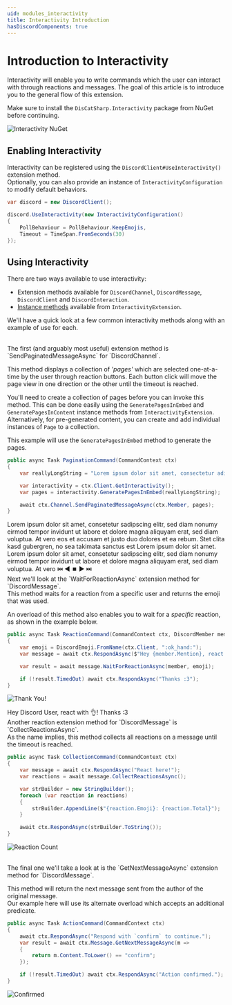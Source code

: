 ```yaml
---
uid: modules_interactivity
title: Interactivity Introduction
hasDiscordComponents: true
---
```


# Introduction to Interactivity
Interactivity will enable you to write commands which the user can interact with through reactions and messages.
The goal of this article is to introduce you to the general flow of this extension.

Make sure to install the `DisCatSharp.Interactivity` package from NuGet before continuing.

![Interactivity NuGet](/images/interactivity_01.png)

## Enabling Interactivity
Interactivity can be registered using the `DiscordClient#UseInteractivity()` extension method.<br/>
Optionally, you can also provide an instance of `InteractivityConfiguration` to modify default behaviors.

```cs
var discord = new DiscordClient();

discord.UseInteractivity(new InteractivityConfiguration()
{
    PollBehaviour = PollBehaviour.KeepEmojis,
    Timeout = TimeSpan.FromSeconds(30)
});
```

## Using Interactivity

There are two ways available to use interactivity:

* Extension methods available for `DiscordChannel`, `DiscordMessage`, `DiscordClient` and `DiscordInteraction`.
* [Instance methods](xref:DisCatSharp.Interactivity.InteractivityExtension#methods) available from `InteractivityExtension`.

We'll have a quick look at a few common interactivity methods along with an example of use for each.

<br/>
The first (and arguably most useful) extension method is `SendPaginatedMessageAsync` for `DiscordChannel`.

This method displays a collection of *'pages'* which are selected one-at-a-time by the user through reaction buttons.
Each button click will move the page view in one direction or the other until the timeout is reached.

You'll need to create a collection of pages before you can invoke this method.
This can be done easily using the `GeneratePagesInEmbed` and `GeneratePagesInContent` instance methods from `InteractivityExtension`.<br/>
Alternatively, for pre-generated content, you can create and add individual instances of `Page` to a collection.

This example will use the `GeneratePagesInEmbed` method to generate the pages.
```cs
public async Task PaginationCommand(CommandContext ctx)
{
    var reallyLongString = "Lorem ipsum dolor sit amet, consectetur adipiscing ..."

    var interactivity = ctx.Client.GetInteractivity();
    var pages = interactivity.GeneratePagesInEmbed(reallyLongString);

    await ctx.Channel.SendPaginatedMessageAsync(ctx.Member, pages);
}
```

<discord-messages>
    <discord-message profile="dcs">
        <discord-embed slot="embeds">
            <discord-embed-description slot="description">Lorem ipsum dolor sit amet, consetetur sadipscing elitr, sed diam nonumy eirmod tempor invidunt ut labore et dolore magna aliquyam erat, sed diam voluptua. At vero eos et accusam et justo duo dolores et ea rebum. Stet clita kasd gubergren, no sea takimata sanctus est Lorem ipsum dolor sit amet. Lorem ipsum dolor sit amet, consetetur sadipscing elitr, sed diam nonumy eirmod tempor invidunt ut labore et dolore magna aliquyam erat, sed diam voluptua. At vero</discord-embed-description>
        </discord-embed>
        <discord-attachments slot="components">
            <discord-action-row>
                <discord-button type="secondary">⏮️</discord-button>
                <discord-button type="secondary">◀️</discord-button>
                <discord-button type="secondary">⏹️</discord-button>
                <discord-button type="secondary">▶️</discord-button>
                <discord-button type="secondary">⏭️</discord-button>
            </discord-action-row>
        </discord-attachments>
    </discord-message>
</discord-messages>

<br/>
Next we'll look at the `WaitForReactionAsync` extension method for `DiscordMessage`.<br/>
This method waits for a reaction from a specific user and returns the emoji that was used.

An overload of this method also enables you to wait for a *specific* reaction, as shown in the example below.
```cs
public async Task ReactionCommand(CommandContext ctx, DiscordMember member)
{
    var emoji = DiscordEmoji.FromName(ctx.Client, ":ok_hand:");
    var message = await ctx.RespondAsync($"Hey {member.Mention}, react with {emoji}!");

    var result = await message.WaitForReactionAsync(member, emoji);

    if (!result.TimedOut) await ctx.RespondAsync("Thanks :3");
}
```

![Thank You!](/images/interactivity_03.png)

<discord-messages>
    <discord-message profile="dcs" highlight>
         Hey <discord-mention highlight profile="user">Discord User</discord-mention>, react with 👌!
         <discord-reactions slot="reactions">
            <discord-reaction name="👌" emoji="/images/ok_hand.svg" count="1" interactive="true" reacted></discord-reaction>
        </discord-reactions>
    </discord-message>
    <discord-message profile="dcs">
         Thanks :3
    </discord-message>
</discord-messages>

<br/>
Another reaction extension method for `DiscordMessage` is `CollectReactionsAsync`.<br/>
As the name implies, this method collects all reactions on a message until the timeout is reached.

```cs
public async Task CollectionCommand(CommandContext ctx)
{
    var message = await ctx.RespondAsync("React here!");
    var reactions = await message.CollectReactionsAsync();

    var strBuilder = new StringBuilder();
    foreach (var reaction in reactions)
    {
        strBuilder.AppendLine($"{reaction.Emoji}: {reaction.Total}");
    }

    await ctx.RespondAsync(strBuilder.ToString());
}
```

![Reaction Count](/images/interactivity_04.png)

<br/>
The final one we'll take a look at is the `GetNextMessageAsync` extension method for `DiscordMessage`.<br/>

This method will return the next message sent from the author of the original message.<br/>
Our example here will use its alternate overload which accepts an additional predicate.
```cs
public async Task ActionCommand(CommandContext ctx)
{
    await ctx.RespondAsync("Respond with `confirm` to continue.");
    var result = await ctx.Message.GetNextMessageAsync(m =>
    {
        return m.Content.ToLower() == "confirm";
    });

    if (!result.TimedOut) await ctx.RespondAsync("Action confirmed.");
}
```

![Confirmed](/images/interactivity_05.png)
